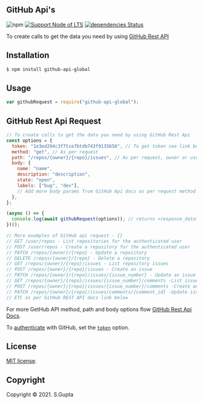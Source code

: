 ## GitHub Api's

![npm](https://img.shields.io/npm/v/github-api-global) [![Support Node of LTS](https://img.shields.io/badge/node-latest-brightgreen.svg)](https://nodejs.org/) [![dependencies Status](https://status.david-dm.org/gh/request/request.svg)](https://david-dm.org/request/request)

To create calls to get the data you need by using [GitHub Rest API][github-docs]

## Installation

```bash
$ npm install github-api-global
```

## Usage

```javascript
var githubRequest = require("github-api-global");
```

## GitHub Rest Api Request

```javascript
// To create calls to get the data you need by using GitHub Rest Api
const options = {
  token: "1e3ed294c3f7tce7btdb743f9135656", // To get token see link below
  method: "get", // As per request
  path: "/repos/{owner}/{repo}/issues", // As per request, owner or user
  body: {
    name: "name",
    description: "description",
    state: "open",
    labels: ["bug", "dev"],
    // Add more body params from GitHub Api docs as per request method describe
  },
};

(async () => {
  console.log(await githubRequest(options)); // returns <response_data>
})();

// More examples of GitHub api request - {}
// GET /user/repos - List repositories for the authenticated user
// POST /user/repos - Create a repository for the authenticated user
// PATCH /repos/{owner}/{repo} - Update a repository
// DELETE /repos/{owner}/{repo} - Delete a repository
// GET /repos/{owner}/{repo}/issues - List repository issues
// POST /repos/{owner}/{repo}/issues - Create an issue
// PATCH /repos/{owner}/{repo}/issues/{issue_number} - Update an issue
// GET /repos/{owner}/{repo}/issues/{issue_number}/comments -List issue comments
// POST /repos/{owner}/{repo}/issues/{issue_number}/comments -Create an comment
// PATCH /repos/{owner}/{repo}/issues/comments/{comment_id} -Update issue comment
// ETC as per GitHub REST API docs link below
```

For more GetHub API method, path and body options flow [GitHub Rest Api Docs][github-docs].

To [authenticate][github-oauth2] with GitHub, set the [`token`][github-token] option.

## License

[MIT license](http://opensource.org/licenses/MIT).

## Copyright

Copyright &copy; 2021. S.Gupta

[github-docs]: https://docs.github.com/en/rest/reference/repos
[github-api]: https://developer.github.com/v3/
[github-token]: https://github.com/settings/tokens/new
[github-oauth2]: https://developer.github.com/v3/#oauth2-token-sent-in-a-header

